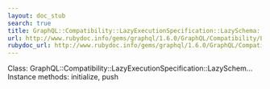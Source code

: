 ```yaml
---
layout: doc_stub
search: true
title: GraphQL::Compatibility::LazyExecutionSpecification::LazySchema::LazyPush
url: http://www.rubydoc.info/gems/graphql/1.6.0/GraphQL/Compatibility/LazyExecutionSpecification/LazySchema/LazyPush
rubydoc_url: http://www.rubydoc.info/gems/graphql/1.6.0/GraphQL/Compatibility/LazyExecutionSpecification/LazySchema/LazyPush
---
```


Class: GraphQL::Compatibility::LazyExecutionSpecification::LazySchem...
Instance methods:
initialize, push

